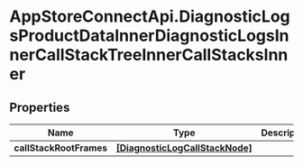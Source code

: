 # AppStoreConnectApi.DiagnosticLogsProductDataInnerDiagnosticLogsInnerCallStackTreeInnerCallStacksInner

## Properties

Name | Type | Description | Notes
------------ | ------------- | ------------- | -------------
**callStackRootFrames** | [**[DiagnosticLogCallStackNode]**](DiagnosticLogCallStackNode.md) |  | [optional] 


